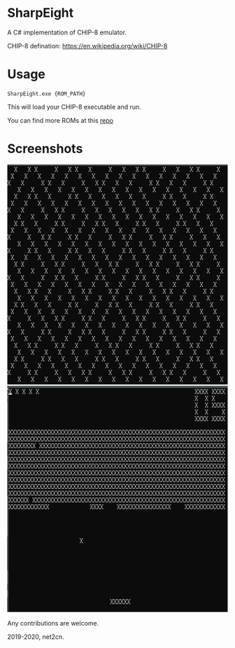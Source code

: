 # SharpEight
A C# implementation of CHIP-8 emulator.

CHIP-8 defination: https://en.wikipedia.org/wiki/CHIP-8

# Usage
```
SharpEight.exe {ROM_PATH}
```

This will load your CHIP-8 executable and run.

You can find more ROMs at this [repo](https://github.com/dmatlack/chip8)

# Screenshots
![Maze](./img/Maze.png)
![Brick](./img/Brick.png)

Any contributions are welcome.

2019-2020, net2cn.